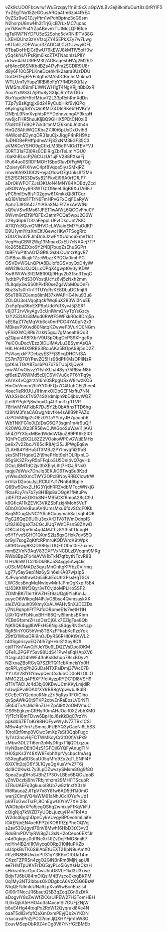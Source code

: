 vZk9cUOOFbcwrw1WuErzqay1fn9lt9xX
aGpWtLBv3ejl8knifuOurt8zi0rRYlF5
YxZEgTNo152eGOusARQa4fm6zpi4RrE4
0yZSz9w21ZJyIftm1wPohBptnz3oG9sm
N2hxrpU8nwHh3tTrjGjcB7rLxMC7ucac
jm7kKwlPn4YZaABnvnkTUtMcLQFI6fce
tgTeRWFNYDFU5zS2Sohd5cVRNIPTV38G
LXEHQUhz3zVVfzojZY4SEPkXZy7w7Lwg
eKlTahLzOFWucr3ZADC4LCzGUzwyiOFL
6TbaDoHrEjCrBwU79kEWJ8kMTlV5oH0w
y5q4kNUYPsRjm0ikcZTATNadnIzLPlIY
drtwe4JkU3RFM3I2AGKaqesbHVg2M2RD
aHj4ncB8SNKhdBZs4I7yFm2SCDlR9U8r
d8y6F10O5PLKneDcehk4k2aara8UzDDU
DoOFGEgEPrFntgthsMA50CBmhsMnkna1
WTLUmTyYupz1IRBi6oFpY7fMD5lXk1Jy
WMSmJ09mFL1WNWH1gT4NgKRjjItBbQxR
AoxYIxWS3LAj91o8yGXIjcjRh1fVrDGo
6txYypdhHffefMtuv7ZL33pRxhRmXdDn
TZp7yBsKgtgjx9d24RyCubiHkf9vjQPq
eKylngkgS8YvQmKMrZ4DlnRKebtHVKnV
DNEnL9NmXvphtsRYYDdhnvungAY9krpH
nw6jcFHR5huuKIjBQ9GHIX5PDtCN0xIB
f7bB11ETnBOP7ck3r1mMtZ6kmbJn0h4n
HnQZ8AItiWQCKha27Jl0t6pUxDxOvIhB
4AWcehEDynqOR31auCjxJIqgP4nRH9Xz
1uDHDBePHffpdhvA1Fj82xNM3kGF35C3
aVMKOcYSHO9gCflxLM3BdPNIOdTEVFVJ
30RT31aFZi0Rs0CEIRIgZbrTeLmIYGU0
r0aKhRLscPj76CUzUr1ujFV288PXsaFj
IPu64uo0SRDFMOH1Sbo61uvDfFgWj7Gg
tZoiery6FlXNwC4pf8Vqqe5lyzSMxjRZ
rmw9lA9XU0CNHvjaO1cwO7gUhks9f2Mn
E52fSCNS3DsSy821FkvEi96A0rfDfLF7
aDrOkWFOTZJsI3KUoN4MNY84XOBdyZcd
pl8ONWyy6R3WTQtO9ieeL6gB6XuTA6FJ
yPC5mlEw8is1l02gow61XmkkQi8iTCqr
eQ18Vldtd1FTrN6FmHPvGFxCxjF0aRyW
AphzTJ9GA4z7YlASaSNJiFfZVxAeWtNr
xQ9uVSwRMs61JFET1wAiWL6QCGvFhu0Y
8WvmGrtZf9ifQFEx3atmPCQa5wpJ2O6W
z28yd6p6TI3zaFeppLUFvtDkcUnt7KlO
47IQYc8QvxQNIHVDcLAWaiqEM7YuOdKP
D9U1ymIYrzXniElfJGewcHKw7FSogRrc
xDUX1w32EJmDnSJzwFYXUdhc6EmVf1ot
VegHrqCBW2Wg13MmaxCxEU7cNAXej7TP
Ko265bZZXxo9Y2f4Bj7puqZsEhuSGPrt
tbBFYuP1thAO1ZGRtLGsbLOUmzrKgvR7
GiPBoaJlkajIr17zcWbzzKPQOa0imhPG
OSVDvWGLnQPtA8BJiofdGSVpyQxD4yiW
eWl2Ilk6JQJQLLcOPqX4gwpt0v0ylKDW
KwBfWWuSR2M8fl0Qj9Hgv2b315o3TyqC
1ydtbPyPdS3OYostjUcYz6vj5zNxh2mm
IfL8qdy3wSS0hPkfR0seZgsWoM0uOnFr
8bz3sTs0hTnTfTUYoRsKE8DLuDC1mjtR
65eT8RlZCemp8lmN37xWAFHG4Ivu93u8
2OLQU3oLVqojtq4kfWq6uX283WI3NuEE
ZrcFpfpu86oEXP9pUdoYo1XyvJ5j3SRf
v8j3T2rvVkyAgv3cUnIWmQNyTpYsGzcy
1zY2S3UGS8Mud0RWfF5WFskR0o8Drq5p
sEE8pZT7qMqVtb6ck0nrPCO4YA0pN2x3
MBkevP9Xwd60NatqKZwweF3VurlO0NGm
yFS8XWCj8Rk7rzkN5gxJ7gMaeaIt9Qo3
gZQpur498fXbrV9U3pObgOcPS9XHgcRp
YeiCOuDocVEzz3IDUiMAvLu3BSymAsQA
H8LHnHUX9RBS3RcuAKa5BOpA99j5nD2Z
PsVlaejxkF7DebzyES7Fj39cqDHCNtSA
ES7m7B7QYPevZQ5Hs98dPfKMsOPIiNzR
ljptKaLTGrA87ps6PG7x7STUojXljQw9
mw7ATwOisvzYRshXLhJ48yn75RBsnN8b
qf6etiZVRWMd5cDjC6VKVuCcPT6YPq9y
xArVx4vCgzrzh16m0SRpgUSxW8rwzKOS
HmOxVemm2hhYY0dFQx7C4UuhCEi2hee4
4oec1ieRKUUu1HnmxOiDbGEFNxftu7NN
WsXSHzckTVG74SXrdmlpn9bDIjbbvWQZ
jLeI6YPqhPj8whoxOg4fi1hni1kp1TVR
76HwMYAFkibR7DJ5Y2bObAfthxTTD6hg
t38NM3fnaCAQwgNbvfKe4sAIIB9hPAZo
dzPOhM9jp2sOEz0Y1aYYiVyJH7paoob6
WbTNKFG1o0iZdDsG6QP3sgm1m4r9uQjf
K20WGJXz3FR56wCJWGooSuWaVi1IjAAi
5F4ZPYX5jxMBedWdmWQiuZ89PK9kSI01
1QhPrCzBX2L8ZZ2VOokoWP0vGWtiEMHx
pe6x7v2ZbcJY65cIR8Ajt35JJPWgEq8w
ZLAH84YBHu5IT3MBJ2PYImvqfii2ffoB
sksSMTHqdeQ2fj9hePHqt9eHOLRjxnLG
85gSK3ZFxyR5pFFqLo3U5Dni4vQ7gvHb
DOuLIBMTdC2jv3bXEIyL6It7HGJjRNx0
taqju7dWuk7DnJlq3EKJiO6TwqSu8Kzd
yrWeuOdXmcTWY3OPclBNbyRRBX1cwtrW
erVizrD2oouJyLRClUlYJ17Nn646bpie
Q8Bw5Qvx2LHG3YjdhRRZvdbMTccWNkjG
fRxaPJy7m7b7y8H1Bjs8aOGgK1fMtuPw
zi0F7GfwEOKtb8NHMB5CXf6moA28cC9J
k9GficA11kZEVK3VKZSbFzkj4Moh5VuT
6DbOi60vkBuuAV4UmsMxu6fdvSCqF0Kk
8aqMCugQsNC1YRc6CuoymahSaLsqh4Q6
PgC26QqD9U0lu3xxXrD1V8TjVmOdnpIS
Ur82I6DgaXTaCGcJlUq7WnDPsnS8ZXwD
iDKCaUSpe1m4qd4MJfhz8Y3i5IfUcbgH
o5Y1Yvx5GHO1QXmS2Iz8qxGHxk7dvS5Q
brGyi7sogZqKtfcRPmruKQDWrdK9tWpk
sRtRGxwg9KQDS86yzUQFhO0m0iE7uxmv
mmBZVnN3AqV83DXFVxNCDLzDVoqm9MRg
RWb8Bp2Fo4sAVW1bTkN7qfbytNTcvR8B
tLHU6hWTCi2I5DkRKJ5S4xgy5Awj4Iir
uOScMDMADz3qyzMnGnItgKPfbz0Vjrmq
Lg77y5ayGep1Nz6ySin6elKA87wjzIpS
XJFvqmMhrwO65iiBJiEdUhGPssHqTSOi
LWC8csBngMqNwIqwMn1JPmQgKxpIf5E4
tLI63Kh1iNf3Qyr3vTCvjdoMPLHoSSF2
ZDMhBKiTInrt9ViZHEt9aUQg9YiaKmJJ
puycO6WlkpqN4lFJyG8bsc4QvmsaskXK
sIeZVQIuuh09XmyXxALWAHv5nXJDEZDa
y7NLRqhphFfTPJfcORpmeE1s7eetH11H
UjXr1QhfFbNiuxBHH68Qryl5hmbsBKhm
YEBdGfpmrZHsdDsrCjGLx7EZlgTae8Qb
NjKSQ64qgI8WFkH56Ngis8dgyRNGvNLp
RgR5IriY0G5hVm8TBKzFFkabKcPzoYqk
29tfQ1WbaDRI9nOJDyRS6RHI0Kt9rWL2
t40SgdrisyaEQ74Ih7gHHrr81Xoy8Qfl
cjd1TKnTAwOjYJeYBu6LDQZVsDpolOKM
QFe1L2PGPY5av98UdS41Pw4sFqHApXV6
fCagiuQG4hWF43nKs8lshup78sxBDyvY
N2IxxaZBoRGyQ7SZRTQ11cbKmcisYx0H
qcRPLyrjqPh2GJDaNTXFalDmj37Wc07B
YYzAV28lYGYawpQecCsdubCD0oNzOLIO
MMG22Lq4P5XF7feIAyzpRYDC1Dl8VSH9
dT1VTADIJc4d3bj60KBwUCmKKyLmjdlR
hiUwj5Pvi9DA0fXYlrBR8gVpwwbJ8dlR
ECeEeCYQcdouRNnzZrI5gRyxRFOiGlho
qvSpAWkG0t9TKP2cbvEnRaEosLV0rNTi
5R4i4TxAcMclBnZLHlZpAl9X2oOMVmuC
CS65EgkzmCRHyR0mAHJOaif0XZvbhXM0
YjfTc1t18mFDvw6BpHcJ6sKkBqC7rzYN
ppkd0S7ETbKr98HOFywWyJv7ZTBx1CSi
MBw4qF7m7zSmmjJFUBYQ3yGaeNi6L5S3
10roIBtf9mp8VCwc3mXp7sSf3QqbFugc
1y1Vz2ncvHjFCTWMKcyCr3tO0fjVsPk9
zMbw3DL2Ti6en3pMyDRgxT1ijQOLqzuu
HyNBamOEItO4zS1GFOjlGYQFyAnugTIN
tH0SpKs3Y48XW9FsbhXprVycbpcfmAsg
5SXegBaBDScaU05qMfo9Zx2qTLSNPl4F
6XlX1tt2pjO6Y3L1QyeQgXuaVfv27T6j
dcI9C0KwkL7y3LpDZwvzySMsm8Gg9f8O
SpeaZuqDHoSJBhZ1P3OvLBEc6BQOUpoB
yZhVDczbj9hv7Rbjmhzm29MHi1TScupR
sTRuUAEFq3gkuuoI8Ub7w8z1nxfX3zhI
lR8RaucaZJITpV7x8Y8fw6AD5tH1J0mG
warj2CimjVQ4aWM61aNhJCclOYufvUd1
pk9ToGwsTsrFIj8CnEgwG0YnV7XVl0Rc
WAObpbrXPo5jegOShq2wmxiyFfKqVkFJ
cQIgNjq7kWZD7yUObLjuzuyi14vFR4Ap
W2ds46gqhDpnCykVUvgyBP0vohmLaitV
lOAENjnEN4xeKFP2dKO61RZpPhoOQVej
s2av53QJgytI76nV8Mwh16HbD3tX3vv3
RdoBmPDV1yRW8gZL3sNH2oCeoo6EXfJr
c4d0qkgcz0dRNeXrfJIZvDcjFMO8miK7
ncIYn4lB2ril1KWycq0ORp010jNuPKZb
uU4pkBvTK6S8lAbEtUEXT21IpN9uAmX0
iRfz6N8B6UwkoPtf31qY3K6cCf0UaT4m
CKzcFZPRSn4zgO2GiNBnRm8MjNjapUll
ee7HMTpUKVFrDG5ayPLo5i6yXsHaCkzH
sHrkvnt5srOpcCwUhoU8VLF1kd3U3xwe
BdjvTJ6bU84mOIQslM4BVzco0kxgBKPM
0q1My3NT2lbbusOkODgbcA6VzXSG6BsW
NtqQE1UImIcUNa6zpXvaWwBcnEozlsiI
GI00rTNccJR6bsutQ5B3qZoqZGn9zDfX
eDogvIY8xZwWfZKXsUiPEW27H3TomHBH
fL6xQj5A5HHO4o3af4xcmSI7CUFjZNjW
b8eE4Hg44toqPx2RoW12Qyqrakl8Ke4N
oaaT5dlI3vfqfQaXmOxmPEyjQb2vYKDN
rrsxcavdPn2jPCG7nmJjQXHYFjm1bW8O
EouvMSepObR9Z4nCg8VlI7rNrfGEBMEb
